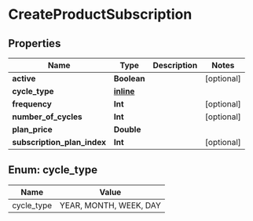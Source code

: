 
# CreateProductSubscription

## Properties
Name | Type | Description | Notes
------------ | ------------- | ------------- | -------------
**active** | **Boolean** |  |  [optional]
**cycle_type** | [**inline**](#Cycle_typeEnum) |  | 
**frequency** | **Int** |  |  [optional]
**number_of_cycles** | **Int** |  |  [optional]
**plan_price** | **Double** |  | 
**subscription_plan_index** | **Int** |  |  [optional]


<a name="Cycle_typeEnum"></a>
## Enum: cycle_type
Name | Value
---- | -----
cycle_type | YEAR, MONTH, WEEK, DAY



